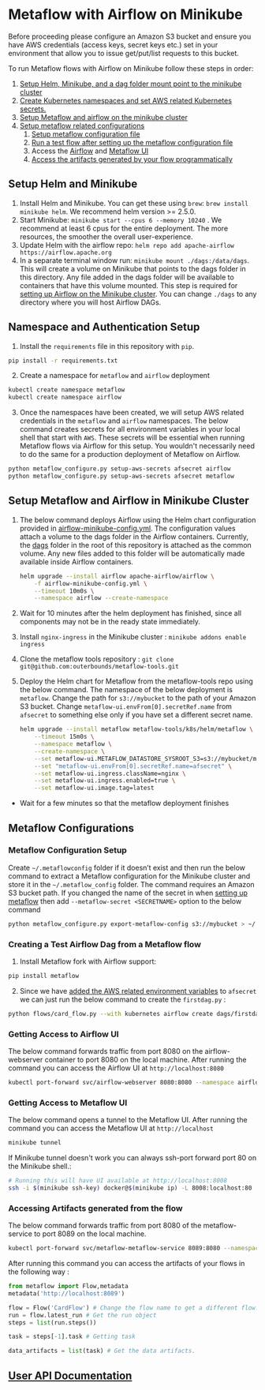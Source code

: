 # Metaflow with Airflow on Minikube


Before proceeding please configure an Amazon S3 bucket and ensure you have AWS credentials (access keys, secret keys etc.) set in your environment that allow you to issue get/put/list requests to this bucket. 

To run Metaflow flows with Airflow on Minikube follow these steps in order: 

1. [Setup Helm, Minikube, and a dag folder mount point to the minikube cluster](#setup-helm-and-minikube)
2. [Create Kubernetes namespaces and set AWS related Kubernetes secrets.](#namespace-and-authentication-setup)
3. [Setup Metaflow and airflow on the minikube cluster](#setup-metaflow-and-airflow-in-minikube-cluster)
4. [Setup metaflow related configurations](#setting-up-auth-and-metaflow-configurations)
    1. [Setup metaflow configuration file](#metaflow-configuration-setup)
    2. [Run a test flow after setting up the metaflow configuration file](#creating-a-test-airflow-dag-from-a-metaflow-flow)
    3. Access the [Airflow](#getting-access-to-airflow-ui) and [Metaflow UI](#getting-access-to-metaflow-ui)
    4. [Access the artifacts generated by your flow programmatically](#accessing-artifacts-generated-from-the-flow)

## Setup Helm and Minikube

1. Install Helm and Minikube. You can get these using `brew`: `brew install minikube helm`. We recommend helm version >= 2.5.0.
2. Start Minikube: `minikube start --cpus 6 --memory 10240` . We recommend at least 6 cpus for the entire deployment. The more resources, the smoother the overall user-experience. 
3. Update Helm with the airflow repo: `helm repo add apache-airflow https://airflow.apache.org`
4. In a separate terminal window run: ``minikube mount ./dags:/data/dags``. This will create a volume on Minikube that points to the dags folder in this directory. Any file added in the dags folder will be available to containers that have this volume mounted. This step is required for [setting up Airflow on the Minikube cluster](#setup-metaflow-and-airflow-in-minikube-cluster). You can change `./dags` to any directory where you will host Airflow DAGs. 

## Namespace and Authentication Setup
1. Install the `requirements` file in this repository with `pip`. 
```bash
pip install -r requirements.txt
```
2. Create a namespace for `metaflow` and `airflow` deployment
```bash
kubectl create namespace metaflow
kubectl create namespace airflow
```
3. Once the namespaces have been created, we will setup AWS related credentials in the `metaflow` and `airflow` namespaces. The below command creates secrets for all environment variables in your local shell that start with `AWS`. These secrets will be essential when running Metaflow flows via Airflow for this setup. You wouldn't necessarily need to do the same for a production deployment of Metaflow on Airflow.
```bash
python metaflow_configure.py setup-aws-secrets afsecret airflow
python metaflow_configure.py setup-aws-secrets afsecret metaflow
```

## Setup Metaflow and Airflow in Minikube Cluster

1. The below command deploys Airflow using the Helm chart configuration provided in [airflow-minikube-config.yml](./airflow-minikube-config.yml). The configuration values attach a volume to the dags folder in the Airflow containers. Currently, the [dags](./dags) folder in the root of this repository is attached as the common volume. Any new files added to this folder will be automatically made available inside Airflow containers.
    
    ```bash
    helm upgrade --install airflow apache-airflow/airflow \
        -f airflow-minikube-config.yml \
        --timeout 10m0s \
        --namespace airflow --create-namespace
    ```
2. Wait for 10 minutes after the helm deployment has finished, since all components may not be in the ready state immediately.
3. Install `nginx-ingress` in the Minikube cluster : `minikube addons enable ingress`
4. Clone the metaflow tools repository : `git clone git@github.com:outerbounds/metaflow-tools.git`
5. Deploy the Helm chart for Metaflow from the metaflow-tools repo using the below command. The namespace of the below deployment is `metaflow`. Change the path for `s3://mybucket` to the path of your Amazon S3 bucket. Change `metaflow-ui.envFrom[0].secretRef.name` from `afsecret` to something else only if you have set a different secret name.
    
    ```bash
    helm upgrade --install metaflow metaflow-tools/k8s/helm/metaflow \
    	--timeout 15m0s \
    	--namespace metaflow \
    	--create-namespace \
        --set metaflow-ui.METAFLOW_DATASTORE_SYSROOT_S3=s3://mybucket/metaflow \
        --set "metaflow-ui.envFrom[0].secretRef.name=afsecret" \
        --set metaflow-ui.ingress.className=nginx \
        --set metaflow-ui.ingress.enabled=true \
        --set metaflow-ui.image.tag=latest
    ```
- Wait for a few minutes so that the metaflow deployment finishes
    

## Metaflow Configurations

### Metaflow Configuration Setup

Create `~/.metaflowconfig` folder if it doesn’t exist and then run the below command to extract a Metaflow configuration for the Minikube cluster and store it in the `~/.metaflow_config` folder. The command requires an Amazon S3 bucket path. If you changed the name of the secret in when [setting up metaflow](#setup-metaflow-and-airflow-in-minikube-cluster) then add `--metaflow-secret <SECRETNAME>` option to the below command

```bash
python metaflow_configure.py export-metaflow-config s3://mybucket > ~/.metaflowconfig/config.json
```

### Creating a Test Airflow Dag from a Metaflow flow
1. Install Metaflow fork with Airflow support: 
```bash
pip install metaflow
```

2. Since we have [added the AWS related environment variables](#namespace-and-authentication-setup) to `afsecret` we can just run the below command to create the `firstdag.py`  :

```bash
python flows/card_flow.py --with kubernetes airflow create dags/firstdag.py
```

### Getting Access to Airflow UI
The below command forwards traffic from port 8080 on the airflow-webserver container to port 8080 on the local machine. After running the command you can access the Airflow UI at `http://localhost:8080`
```bash
kubectl port-forward svc/airflow-webserver 8080:8080 --namespace airflow
```

### Getting Access to Metaflow UI
The below command opens a tunnel to the Metaflow UI. After running the command you can access the Metaflow UI at `http://localhost`
```bash
minikube tunnel
```
If Minikube tunnel doesn't work you can always ssh-port forward port 80 on the Minikube shell.:
```bash
# Running this will have UI available at http://localhost:8008
ssh -i $(minikube ssh-key) docker@$(minikube ip) -L 8008:localhost:80 
```

### Accessing Artifacts generated from the flow
The below command forwards traffic from port 8080 of the metaflow-service to port 8089 on the local machine. 
```sh
kubectl port-forward svc/metaflow-metaflow-service 8089:8080 --namespace metaflow
```

After running this command you can access the artifacts of your flows in the following way : 
```python
from metaflow import Flow,metadata
metadata('http://localhost:8089')

flow = Flow('CardFlow') # Change the flow name to get a different flow. 
run = flow.latest_run # Get the run object
steps = list(run.steps())

task = steps[-1].task # Getting task 

data_artifacts = list(task) # Get the data artifacts. 
```

## [User API Documentation](./user-api.md)
